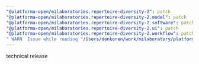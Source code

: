 ```yaml
---
"@platforma-open/milaboratories.repertoire-diversity-2": patch
"@platforma-open/milaboratories.repertoire-diversity-2.model": patch
"@platforma-open/milaboratories.repertoire-diversity-2.software": patch
"@platforma-open/milaboratories.repertoire-diversity-2.ui": patch
"@platforma-open/milaboratories.repertoire-diversity-2.workflow": patch
" WARN  Issue while reading "/Users/denkoren/work/milaboratory/platforma/platforma-open/repertoire-diversity/.npmrc". Failed to replace env in config: ${NPMJS_TOKEN}": patch
---
```


technical release
